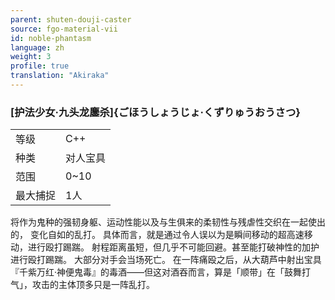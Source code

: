 ```yaml
---
parent: shuten-douji-caster
source: fgo-material-vii
id: noble-phantasm
language: zh
weight: 3
profile: true
translation: "Akiraka"
---
```


### [护法少女·九头龙鏖杀]{ごほうしょうじょ·くずりゅうおうさつ}

<table>
  <tr><td>等级</td><td>C++</td></tr>
  <tr><td>种类</td><td>对人宝具</td></tr>
  <tr><td>范围</td><td>0~10</td></tr>
  <tr><td>最大捕捉</td><td>1人</td></tr>
</table>

将作为鬼种的强韧身躯、运动性能以及与生俱来的柔韧性与残虐性交织在一起使出的，
变化自如的乱打。
具体而言，就是通过令人误以为是瞬间移动的超高速移动，进行殴打踢踹。
射程距离虽短，但几乎不可能回避。甚至能打破神性的加护进行殴打踢踹。
大部分对手会当场死亡。
在一阵痛殴之后，从大葫芦中射出宝具『千紫万红·神便鬼毒』的毒酒——但这对酒吞而言，算是「顺带」在「鼓舞打气」，攻击的主体顶多只是一阵乱打。
